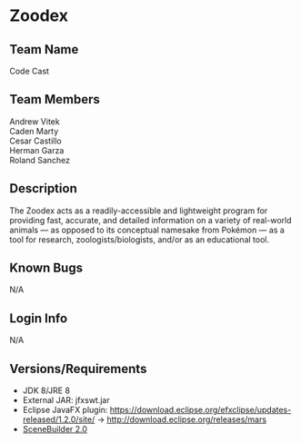 # Zoodex

## Team Name

Code Cast

## Team Members

Andrew Vitek\
Caden Marty\
Cesar Castillo\
Herman Garza\
Roland Sanchez

## Description

The Zoodex acts as a readily-accessible and lightweight program for providing fast, accurate, and detailed information on a variety of real-world animals — as opposed to its conceptual namesake from Pokémon — as a tool for research, zoologists/biologists, and/or as an educational tool.

## Known Bugs

N/A

## Login Info

N/A

## Versions/Requirements

- JDK 8/JRE 8
- External JAR: jfxswt.jar
- Eclipse 
JavaFX plugin: https://download.eclipse.org/efxclipse/updates-released/1.2.0/site/ -> http://download.eclipse.org/releases/mars
- [SceneBuilder 2.0]( https://www.oracle.com/java/technologies/javafxscenebuilder-1x-archive-downloads.html)
